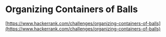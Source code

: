 # Organizing Containers of Balls
[https://www.hackerrank.com/challenges/organizing-containers-of-balls](https://www.hackerrank.com/challenges/organizing-containers-of-balls)